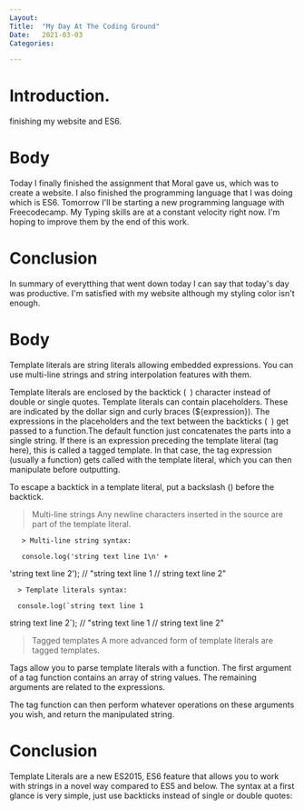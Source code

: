 ```yaml
---
Layout:
Title:	"My Day At The Coding Ground"
Date:	2021-03-03
Categories:

---
```


# Introduction.

finishing my website and ES6.

# Body

Today I finally finished the assignment that Moral gave us, which was to create a website.
I also finished the programming language that I was doing which is ES6. Tomorrow I'll be starting a new programming language with Freecodecamp.
My Typing skills are at a constant velocity right now.
I'm hoping to improve them by the end of this work.

# Conclusion

In summary of everytthing that went down today I can say that today's day was productive. I'm satisfied with my website although my styling color isn't enough.

# Body

Template literals are string literals allowing embedded expressions. You can use multi-line strings and string interpolation features with them.

Template literals are enclosed by the backtick (` `) character instead of double or single quotes.
Template literals can contain placeholders. These are indicated by the dollar sign and curly braces (${expression}). The expressions in the placeholders and the text between the backticks (` `) get passed to a function.The default function just concatenates the parts into a single string. If there is an expression preceding the template literal (tag here), this is called a tagged template. In that case, the tag expression (usually a function) gets called with the template literal, which you can then manipulate before outputting.

To escape a backtick in a template literal, put a backslash (\) before the backtick.
> Multi-line strings
Any newline characters inserted in the source are part of the template literal.

       > Multi-line string syntax:

       console.log('string text line 1\n' +
'string text line 2');
// "string text line 1
// string text line 2"

      > Template literals syntax:

      console.log(`string text line 1
string text line 2`);
// "string text line 1
// string text line 2"

>Tagged templates
A more advanced form of template literals are tagged templates.

Tags allow you to parse template literals with a function. The first argument of a tag function contains an array of string values. The remaining arguments are related to the expressions.

The tag function can then perform whatever operations on these arguments you wish, and return the manipulated string.

# Conclusion

Template Literals are a new ES2015, ES6 feature that allows you to work with strings in a novel way compared to ES5 and below.
The syntax at a first glance is very simple, just use backticks instead of single or double quotes: